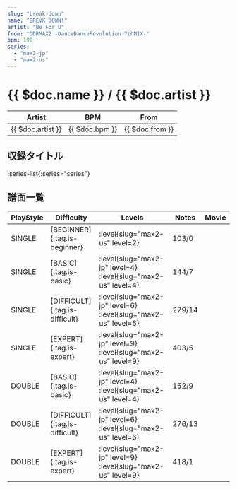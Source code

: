 ```yaml
---
slug: "break-down"
name: "BRE∀K DOWN!"
artist: "Be For U"
from: "DDRMAX2 -DanceDanceRevolution 7thMIX-"
bpm: 190
series:
  - "max2-jp"
  - "max2-us"
---
```


# {{ $doc.name }} / {{ $doc.artist }}

|Artist|BPM|From|
|------|---|----|
|{{ $doc.artist }}|{{ $doc.bpm }}|{{ $doc.from }}|

## 収録タイトル

:series-list{:series="series"}

## 譜面一覧

|PlayStyle|Difficulty|Levels|Notes|Movie|
|---------|----------|------|-----|-----|
|SINGLE|[BEGINNER]{.tag.is-beginner}|:level{slug="max2-us" level=2}|103/0||
|SINGLE|[BASIC]{.tag.is-basic}|:level{slug="max2-jp" level=4} :level{slug="max2-us" level=4}|144/7||
|SINGLE|[DIFFICULT]{.tag.is-difficult}|:level{slug="max2-jp" level=6} :level{slug="max2-us" level=6}|279/14||
|SINGLE|[EXPERT]{.tag.is-expert}|:level{slug="max2-jp" level=9} :level{slug="max2-us" level=9}|403/5||
|DOUBLE|[BASIC]{.tag.is-basic}|:level{slug="max2-jp" level=4} :level{slug="max2-us" level=4}|152/9||
|DOUBLE|[DIFFICULT]{.tag.is-difficult}|:level{slug="max2-jp" level=6} :level{slug="max2-us" level=6}|276/13||
|DOUBLE|[EXPERT]{.tag.is-expert}|:level{slug="max2-jp" level=9} :level{slug="max2-us" level=9}|418/1||

